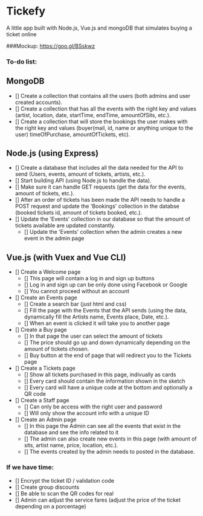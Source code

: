 # Tickefy
A little app built with Node.js, Vue.js and mongoDB that simulates buying a ticket online

###Mockup:
https://goo.gl/BSskwz

### To-do list:

## MongoDB

- [] Create a collection that contains all the users (both admins and user created accounts).
- [] Create a collection that has all the events with the right key and values (artist, location, date, startTime, endTime, amountOfSits, etc.).
- [] Create a collection that will store the bookings the user makes with the right key and values (buyer(mail, id, name or anything unique to the user) timeOfPurchase, amountOfTickets, etc).

## Node.js (using Express)

- [] Create a database that includes all the data needed for the API to send (Users, events, amount of tickets, artists, etc.).
- [] Start building API (using Node.js to handle the data).
- [] Make sure it can handle GET requests (get the data for the events, amount of tickets, etc.).
- [] After an order of tickets has been made the API needs to handle a POST request and update the 'Bookings' collection in the databse (booked tickets id, amount of tickets booked, etc.).
- [] Update the 'Events' collection in our database so that the amount of tickets available are updated constantly.
    - [] Update the 'Events' collection when the admin creates a new event in the admin page


## Vue.js (with Vuex and Vue CLI)

- [] Create a Welcome page
    - [] This page will contain a log in and sign up buttons
    - [] Log in and sign up can be only done using Facebook or Google
    - [] You cannot proceed without an account
- [] Create an Events page
    - [] Create a search bar (just html and css)
    - [] Fill the page with the Events that the API sends (using the data, dynamically fill the Artists name, Events place, Date, etc.).
    - [] When an event is clicked it will take you to another page 
- [] Create a Buy page
    - [] In that page the user can select the amount of tickets
    - [] The price should go up and down dynamically depending on the amount of tickets chosen.
    - [] Buy button at the end of page that will redirect you to the Tickets page
- [] Create a Tickets page
    - [] Show all tickets purchased in this page, indivually as cards
    - [] Every card should contain the information shown in the sketch
    - [] Every card will have a unique code at the bottom and optionally a QR code
- [] Create a Staff page
    - [] Can only be access with the right user and password
    - [] Will only show the account info with a unique ID 
- [] Create an Admin page
    - [] In this page the Admin can see all the events that exist in the database and see the info related to it
    - [] The admin can also create new events in this page (with amount of sits, artist name, price, location, etc.).
    - [] The events created by the admin needs to posted in the database.



### If we have time: 
- [] Encrypt the ticket ID / validation code
- [] Create group discounts
- [] Be able to scan the QR codes for real
- [] Admin can adjust the service fares (adjust the price of the ticket depending on a porcentage)
